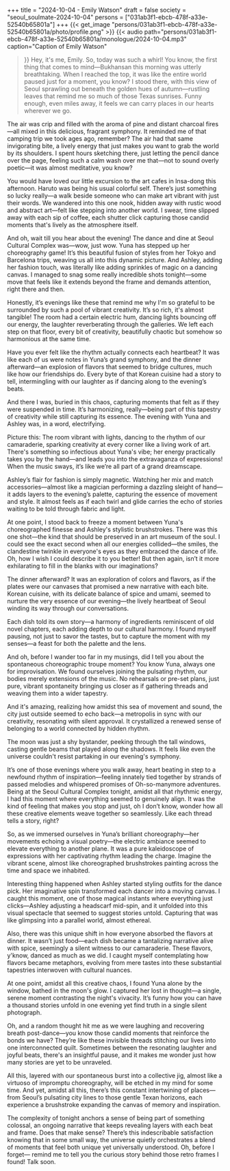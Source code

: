 +++
title = "2024-10-04 - Emily Watson"
draft = false
society = "seoul_soulmate-2024-10-04"
persons = ["031ab3f1-ebcb-478f-a33e-52540b65801a"]
+++
{{< get_image "persons/031ab3f1-ebcb-478f-a33e-52540b65801a/photo/profile.png" >}}
{{< audio
    path="persons/031ab3f1-ebcb-478f-a33e-52540b65801a/monologue/2024-10-04.mp3" 
    caption="Caption of Emily Watson"
>}}
Hey, it's me, Emily. So, today was such a whirl!
You know, the first thing that comes to mind—Bukhansan this morning was utterly breathtaking. When I reached the top, it was like the entire world paused just for a moment, you know? I stood there, with this view of Seoul sprawling out beneath the golden hues of autumn—rustling leaves that remind me so much of those Texas sunrises. Funny enough, even miles away, it feels we can carry places in our hearts wherever we go.

The air was crip and filled with the aroma of pine and distant charcoal fires—all mixed in this delicious, fragrant symphony. It reminded me of that camping trip we took ages ago, remember? The air had that same invigorating bite, a lively energy that just makes you want to grab the world by its shoulders. I spent hours sketching there, just letting the pencil dance over the page, feeling such a calm wash over me that—not to sound overly poetic—it was almost meditative, you know?

You would have loved our little excursion to the art cafes in Insa-dong this afternoon. Haruto was being his usual colorful self. There’s just something so lucky really—a walk beside someone who can make art vibrant with just their words. We wandered into this one nook, hidden away with rustic wood and abstract art—felt like stepping into another world. I swear, time slipped away with each sip of coffee, each shutter click capturing those candid moments that's lively as the atmosphere itself.

And oh, wait till you hear about the evening! The dance and dine at Seoul Cultural Complex was—wow, just wow. Yuna has stepped up her choreography game! It’s this beautiful fusion of styles from her Tokyo and Barcelona trips, weaving us all into this dynamic picture. And Ashley, adding her fashion touch, was literally like adding sprinkles of magic on a dancing canvas. I managed to snag some really incredible shots tonight—some move that feels like it extends beyond the frame and demands attention, right there and then.

Honestly, it’s evenings like these that remind me why I'm so grateful to be surrounded by such a pool of vibrant creativity. It’s so rich, it's almost tangible! The room had a certain electric hum, dancing lights bouncing off our energy, the laughter reverberating through the galleries. We left each step on that floor, every bit of creativity, beautifully chaotic but somehow so harmonious at the same time.

Have you ever felt like the rhythm actually connects each heartbeat? It was like each of us were notes in Yuna’s grand symphony, and the dinner afterward—an explosion of flavors that seemed to bridge cultures, much like how our friendships do. Every byte of that Korean cuisine had a story to tell, intermingling with our laughter as if dancing along to the evening’s beats.

And there I was, buried in this chaos, capturing moments that felt as if they were suspended in time. It’s harmonizing, really—being part of this tapestry of creativity while still capturing its essence.
The evening with Yuna and Ashley was, in a word, electrifying. 

Picture this: The room vibrant with lights, dancing to the rhythm of our camaraderie, sparking creativity at every corner like a living work of art. There's something so infectious about Yuna's vibe; her energy practically takes you by the hand—and leads you into the extravaganza of expressions! When the music sways, it’s like we’re all part of a grand dreamscape. 

Ashley’s flair for fashion is simply magnetic. Watching her mix and match accessories—almost like a magician performing a dazzling sleight of hand—it adds layers to the evening’s palette, capturing the essence of movement and style. It almost feels as if each twirl and glide carries the echo of stories waiting to be told through fabric and light.

At one point, I stood back to freeze a moment between Yuna's choreographed finesse and Ashley's stylistic brushstrokes. There was this one shot—the kind that should be preserved in an art museum of the soul. I could see the exact second when all our energies collided—the smiles, the clandestine twinkle in everyone's eyes as they embraced the dance of life. Oh, how I wish I could describe it to you better! But then again, isn’t it more exhilarating to fill in the blanks with our imaginations?

The dinner afterward? It was an exploration of colors and flavors, as if the plates were our canvases that promised a new narrative with each bite. Korean cuisine, with its delicate balance of spice and umami, seemed to nurture the very essence of our evening—the lively heartbeat of Seoul winding its way through our conversations.

Each dish told its own story—a harmony of ingredients reminiscent of old novel chapters, each adding depth to our cultural harmony. I found myself pausing, not just to savor the tastes, but to capture the moment with my senses—a feast for both the palette and the lens.

And oh, before I wander too far in my musings, did I tell you about the spontaneous choreographic troupe moment? You know Yuna, always one for improvisation. We found ourselves joining the pulsating rhythm, our bodies merely extensions of the music. No rehearsals or pre-set plans, just pure, vibrant spontaneity bringing us closer as if gathering threads and weaving them into a wider tapestry.

And it's amazing, realizing how amidst this sea of movement and sound, the city just outside seemed to echo back—a metropolis in sync with our creativity, resonating with silent approval. It crystallized a renewed sense of belonging to a world connected by hidden rhythm. 

The moon was just a shy bystander, peeking through the tall windows, casting gentle beams that played along the shadows. It feels like even the universe couldn't resist partaking in our evening's symphony. 

It’s one of those evenings where you walk away, heart beating in step to a newfound rhythm of inspiration—feeling innately tied together by strands of passed melodies and whispered promises of Oh-so-manymore adventures.
Being at the Seoul Cultural Complex tonight, amidst all that rhythmic energy, I had this moment where everything seemed to genuinely align. It was the kind of feeling that makes you stop and just, oh I don’t know, wonder how all these creative elements weave together so seamlessly. Like each thread tells a story, right?

So, as we immersed ourselves in Yuna’s brilliant choreography—her movements echoing a visual poetry—the electric ambiance seemed to elevate everything to another plane. It was a pure kaleidoscope of expressions with her captivating rhythm leading the charge. Imagine the vibrant scene, almost like choreographed brushstrokes painting across the time and space we inhabited.

Interesting thing happened when Ashley started styling outfits for the dance pick. Her imaginative spin transformed each dancer into a moving canvas. I caught this moment, one of those magical instants where everything just clicks—Ashley adjusting a headscarf mid-spin, and it unfolded into this visual spectacle that seemed to suggest stories untold. Capturing that was like glimpsing into a parallel world, almost ethereal.

Also, there was this unique shift in how everyone absorbed the flavors at dinner. It wasn’t just food—each dish became a tantalizing narrative alive with spice, seemingly a silent witness to our camaraderie. These flavors, y'know, danced as much as we did. I caught myself contemplating how flavors became metaphors, evolving from mere tastes into these substantial tapestries interwoven with cultural nuances.

At one point, amidst all this creative chaos, I found Yuna alone by the window, bathed in the moon's glow. I captured her lost in thought—a single, serene moment contrasting the night's vivacity. It’s funny how you can have a thousand stories unfold in one evening yet find truth in a single silent photograph.

Oh, and a random thought hit me as we were laughing and recovering breath post-dance—you know those candid moments that reinforce the bonds we have? They’re like these invisible threads stitching our lives into one interconnected quilt. Sometimes between the resonating laughter and joyful beats, there's an insightful pause, and it makes me wonder just how many stories are yet to be unraveled. 

All this, layered with our spontaneous burst into a collective jig, almost like a virtuoso of impromptu choreography, will be etched in my mind for some time. And yet, amidst all this, there’s this constant intertwining of places—from Seoul’s pulsating city lines to those gentle Texan horizons, each experience a brushstroke expanding the canvas of memory and inspiration.

The complexity of tonight anchors a sense of being part of something colossal, an ongoing narrative that keeps revealing layers with each beat and frame. Does that make sense? There’s this indescribable satisfaction knowing that in some small way, the universe quietly orchestrates a blend of moments that feel both unique yet universally understood. Oh, before I forget—
remind me to tell you the curious story behind those retro frames I found! Talk soon.
